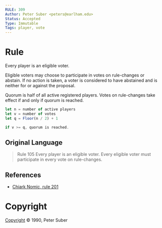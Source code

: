 ```yaml
---
RULE: 309
Author: Peter Suber <peters@earlham.edu>
Status: Accepted
Type: Immutable
Tags: player, vote
---
```


# Rule

Every player is an eligible voter.

Eligible voters may choose to participate in votes on rule-changes or abstain. If no action is taken, a voter is considered to have abstained and is neither for or against the proposal.

Quorum is half of all active registered players. Votes on rule-changes take effect if and only if quorum is reached.

```javascript
let n = number of active players
let v = number of votes
let q = Floor(n / 2) + 1

if v >= q, quorum is reached.
```

## Original Language

>Rule 105
>Every player is an eligible voter. Every eligible voter must participate in every vote on rule-changes.

## References

* [Chiark Nomic, rule 201](http://www.chiark.greenend.org.uk/~dricher/Nomic/CN/rules.html)

# Copyright

[Copyright](http://legacy.earlham.edu/~peters/copyrite.htm) © 1990, Peter Suber
